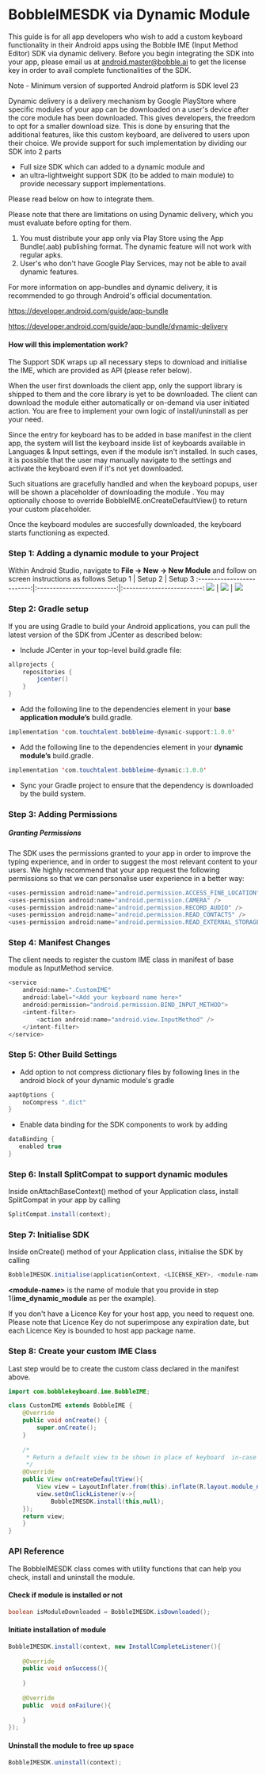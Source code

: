 
# BobbleIMESDK via Dynamic Module

This guide is for all app developers who wish to add a custom keyboard functionality in their Android apps using the Bobble IME (Input Method Editor) SDK via dynamic delivery. Before you begin integrating the SDK into your app, please email us at android.master@bobble.ai to get the license key in order to avail complete functionalities of the SDK.


Note - Minimum version of supported Android platform is SDK level 23

Dynamic delivery is a delivery mechanism by Google PlayStore where specific modules of your app can be downloaded on a user's device after the core module has been downloaded. This gives developers, the freedom to opt for a smaller download size. This is done by ensuring that the additional features, like this custom keyboard, are delivered to users upon their choice. We provide support for such implementation by dividing our SDK into 2 parts 

- Full size SDK which can added to a dynamic module and 
- an ultra-lightweight support SDK (to be added to main module) to provide necessary support implementations. 

Please read below on how to integrate them.

Please note that there are limitations on using Dynamic delivery, which you must evaluate before opting for them.
1. You must distribute your app only via Play Store using the App Bundle(.aab) publishing format. The dynamic feature will not work with regular apks.
2. User's who don't have Google Play Services, may not be able to avail dynamic features.

For more information on app-bundles and dynamic delivery, it is recommended to go through Android's official documentation.

https://developer.android.com/guide/app-bundle

https://developer.android.com/guide/app-bundle/dynamic-delivery

#### How will this implementation work?
The Support SDK wraps up all necessary steps to download and initialise the IME, which are provided as API (please refer below).

When the user first downloads the client app, only the support library is shipped to them and the core library is yet to be downloaded. The client can  download the module either automatically or on-demand via user initiated action. You are free to implement your own logic of install/uninstall as per your need.

Since the entry for keyboard has to be added in base manifest in the client app, the system will list the keyboard inside list of keyboards available in Languages & Input settings, even if the module isn't installed. In such cases, it is possible that the user may manually navigate to the settings and activate the keyboard even if it's not yet downloaded.

Such situations are gracefully handled and when the keyboard popups, user will be shown a placeholder of downloading the module . You may optionally choose to override BobbleIME.onCreateDefaultView() to return your custom placeholder.

Once the keyboard modules are succesfully downloaded, the keyboard starts functioning as expected.

### Step 1: Adding a dynamic module to your Project
Within Android Studio, navigate to **File -> New -> New Module** and follow on screen instructions as follows
Setup 1             |  Setup 2             |  Setup 3
:-------------------------:|:-------------------------:|:-------------------------:
![](https://github.com/touchtalent/BobbleIMESDK/blob/dynamic_module/module1.png)  |  ![](https://github.com/touchtalent/BobbleIMESDK/blob/dynamic_module/module2.png)  |  ![](https://github.com/touchtalent/BobbleIMESDK/blob/dynamic_module/module3.png) 
### Step 2: Gradle setup
If you are using Gradle to build your Android applications, you can pull the latest version of the SDK from JCenter as described below:

 - Include JCenter in your top-level build.gradle file:

```java
allprojects {
    repositories {
        jcenter()
    }
}
```
- Add the following line to the dependencies element in your **base application module’s** build.gradle.

```java
implementation 'com.touchtalent.bobbleime-dynamic-support:1.0.0'
```
- Add the following line to the dependencies element in your **dynamic module’s** build.gradle.

```java
implementation 'com.touchtalent.bobbleime-dynamic:1.0.0'
```

- Sync your Gradle project to ensure that the dependency is downloaded by the build system.


### Step 3: Adding Permissions
##### Granting Permissions

The SDK uses the permissions granted to your app in order to improve the typing experience, and in order to suggest the most relevant content to your users.
We highly recommend that your app request the following permissions so that we can personalise user experience in a better way:
```java
<uses-permission android:name="android.permission.ACCESS_FINE_LOCATION" />
<uses-permission android:name="android.permission.CAMERA" />
<uses-permission android:name="android.permission.RECORD_AUDIO" />
<uses-permission android:name="android.permission.READ_CONTACTS" />
<uses-permission android:name="android.permission.READ_EXTERNAL_STORAGE" />
```
    
    
### Step 4: Manifest Changes
The client needs to register the custom IME class in manifest of base module as InputMethod service.

```java
<service
    android:name=".CustomIME"
    android:label="<Add your keyboard name here>"
    android:permission="android.permission.BIND_INPUT_METHOD">
    <intent-filter>
        <action android:name="android.view.InputMethod" />
    </intent-filter>
</service>
```

### Step 5: Other Build Settings
- Add option to not compress dictionary files by following lines in the android block of your dynamic module's gradle
```java
aaptOptions {
	noCompress ".dict"
}
```

- Enable data binding for the SDK components to work by adding 
```java
dataBinding {
   enabled true
}
```

### Step 6: Install SplitCompat to support dynamic modules

Inside onAttachBaseContext() method of your Application class, install SplitCompat in your app by calling
```java
SplitCompat.install(context); 
```

### Step 7: Initialise SDK

Inside onCreate() method of your Application class, initialise the SDK by calling
```java
BobbleIMESDK.initialise(applicationContext, <LICENSE_KEY>, <module-name>) 
```

**\<module-name>** is the name of module that you provide in step 1(**ime_dynamic_module** as per the example).

If you don't have a Licence Key for your host app, you need to request one. Please note that Licence Key do not superimpose any expiration date, but each Licence Key is bounded to host app package name.

### Step 8: Create your custom IME Class
Last step would be to create the custom class declared in the manifest above.
```java
import com.bobblekeyboard.ime.BobbleIME;

class CustomIME extends BobbleIME {
    @Override
    public void onCreate() {
        super.onCreate();
    }
    
    /*
     * Return a default view to be shown in place of keyboard  in-case the keyboard module hasn't yet been installed.
     */
    @Override
    public View onCreateDefaultView(){
        View view = LayoutInflater.from(this).inflate(R.layout.module_not_installed);
    	view.setOnClickListener(v->{
    		BobbleIMESDK.install(this,null);
	});
	return view;
    }
}
```

### API Reference
The BobbleIMESDK class comes with utility functions that can help you check, install and uninstall the module.

#### Check if module is installed or not
```java
boolean isModuleDownloaded = BobbleIMESDK.isDownloaded();
```

#### Initiate installation of module
```java
BobbleIMESDK.install(context, new InstallCompleteListener(){
	
	@Override
	public void onSuccess(){
	
	}
	
	@Override
	public  void onFailure(){
	
	}
});
```

#### Uninstall the module to free up space
```java
BobbleIMESDK.uninstall(context);
```

